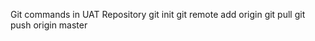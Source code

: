 Git commands in UAT Repository
git init 
git remote add origin <GIT repo URL>
git pull <Developer GIT URL>
git push origin master
